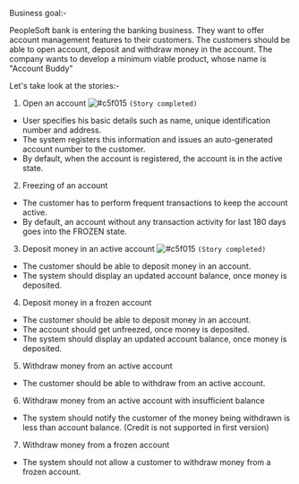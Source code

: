 Business goal:-

PeopleSoft bank is entering the banking business. They want to offer account management features to their customers. The customers should be able to open account, deposit and withdraw money in the account. The company wants to develop a minimum viable product, whose name is "Account Buddy"

Let's take look at the stories:-
1. Open an account ![#c5f015](https://placehold.it/15/c5f015/000000?text=+) `(Story completed)`
  * User specifies his basic details such as name, unique identification number and address.
  * The system registers this information and issues an auto-generated account number to the customer.
  * By default, when the account is registered, the account is in the active state.

2. Freezing of an account
  * The customer has to perform frequent transactions to keep the account active. 
  * By default, an account without any transaction activity for last 180 days goes into the FROZEN state.
  
3. Deposit money in an active account ![#c5f015](https://placehold.it/15/c5f015/000000?text=+) `(Story completed)`
  * The customer should be able to deposit money in an account.
  * The system should display an updated account balance, once money is deposited.

4. Deposit money in a frozen account
  * The customer should be able to deposit money in an account.
  * The account should get unfreezed, once money is deposited.
  * The system should display an updated account balance, once money is deposited.

5. Withdraw money from an active account
  * The customer should be able to withdraw from an active account.

6. Withdraw money from an active account with insufficient balance
  * The system should notify the customer of the money being withdrawn is less than account balance. (Credit is not supported in first version)
  
7. Withdraw money from a frozen account
  * The system should not allow a customer to withdraw money from a frozen account.
